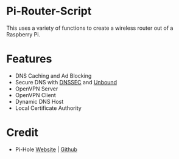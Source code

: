 # Pi-Router-Script
This uses a variety of functions to create a wireless router out of a Raspberry Pi.
# Features
* DNS Caching and Ad Blocking
* Secure DNS with [DNSSEC](https://en.wikipedia.org/wiki/Domain_Name_System_Security_Extensions) and [Unbound](https://nlnetlabs.nl/projects/unbound/about/)
* OpenVPN Server
* OpenVPN Client
* Dynamic DNS Host
* Local Certificate Authority

# Credit
* Pi-Hole [Website](https://pi-hole.net) | [Github](https://github.com/pi-hole)
